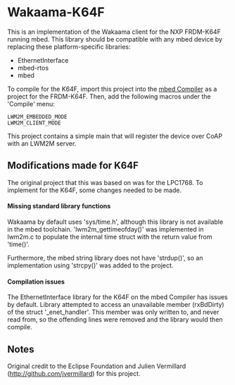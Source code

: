 # Wakaama-K64F

This is an implementation of the Wakaama client for the NXP FRDM-K64F running mbed. This library should be compatible with any mbed device by replacing these platform-specific libraries:

- EthernetInterface
- mbed-rtos
- mbed

To compile for the K64F, import this project into the [mbed Compiler](https://developer.mbed.org/compiler "mbed Compiler") as a project for the FRDM-K64F. Then, add the following macros under the 'Compile' menu:

    LWM2M_EMBEDDED_MODE
    LWM2M_CLIENT_MODE

This project contains a simple main that will register the device over CoAP with an LWM2M server.

## Modifications made for K64F

The original project that this was based on was for the LPC1768. To implement for the K64F, some changes needed to be made.

#### Missing standard library functions

Wakaama by default uses 'sys/time.h', although this library is not available in the mbed toolchain. 'lwm2m_gettimeofday()' was implemented in lwm2m.c to populate the internal time struct with the return value from 'time()'.

Furthermore, the mbed string library does not have 'strdup()', so an implementation using 'strcpy()' was added to the project.

#### Compilation issues

The EthernetInterface library for the K64F on the mbed Compiler has issues by default. Library attempted to access an unavailable member (rxBdDirty) of the struct '_enet_handler'. This member was only written to, and never read from, so the offending lines were removed and the library would then compile.

## Notes

Original credit to the Eclipse Foundation and Julien Vermillard (http://github.com/jvermillard) for this project.
